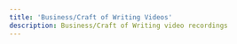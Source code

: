 ```yaml
---
title: 'Business/Craft of Writing Videos'
description: Business/Craft of Writing video recordings
---
```



